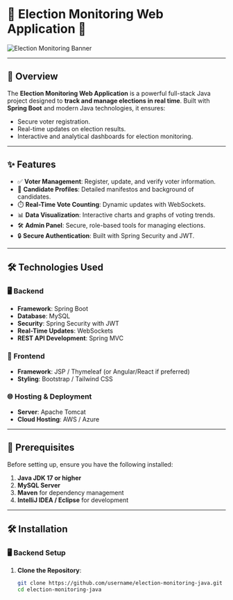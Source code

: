 # 🌟 Election Monitoring Web Application 🌟

![Election Monitoring Banner](https://via.placeholder.com/800x200?text=Election+Monitoring+Web+Application)

---

## 🌟 Overview

The **Election Monitoring Web Application** is a powerful full-stack Java project designed to **track and manage elections in real time**. Built with **Spring Boot** and modern Java technologies, it ensures:
- Secure voter registration.
- Real-time updates on election results.
- Interactive and analytical dashboards for election monitoring.

---

## ✨ Features

- ✅ **Voter Management**: Register, update, and verify voter information.  
- 📄 **Candidate Profiles**: Detailed manifestos and background of candidates.  
- ⏱️ **Real-Time Vote Counting**: Dynamic updates with WebSockets.  
- 📊 **Data Visualization**: Interactive charts and graphs of voting trends.  
- 🛠️ **Admin Panel**: Secure, role-based tools for managing elections.  
- 🔒 **Secure Authentication**: Built with Spring Security and JWT.  

---

## 🛠️ Technologies Used

### 🖥️ Backend
- **Framework**: Spring Boot  
- **Database**: MySQL  
- **Security**: Spring Security with JWT  
- **Real-Time Updates**: WebSockets  
- **REST API Development**: Spring MVC  

### 🎨 Frontend
- **Framework**: JSP / Thymeleaf (or Angular/React if preferred)  
- **Styling**: Bootstrap / Tailwind CSS  

### 🌐 Hosting & Deployment
- **Server**: Apache Tomcat  
- **Cloud Hosting**: AWS / Azure  

---

## 🚀 Prerequisites

Before setting up, ensure you have the following installed:  
1. **Java JDK 17 or higher**  
2. **MySQL Server**  
3. **Maven** for dependency management  
4. **IntelliJ IDEA / Eclipse** for development  

---

## 🛠️ Installation

### 🖥️ Backend Setup
1. **Clone the Repository**:
   ```bash
   git clone https://github.com/username/election-monitoring-java.git
   cd election-monitoring-java
